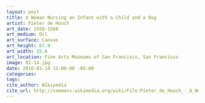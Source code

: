 ```yaml
---
layout: post
title: A Woman Nursing an Infant with a Child and a Dog
artist: Pieter de Hooch
art_date: 1558-1560
art_medium: Oil
art_surface: Canvas
art_height: 67.9
art_width: 55.6
art_location: Fine Arts Museums of San Francisco, San Francisco
image: 01-14.jpg
date: 2016-01-14 12:00:00 -05:00
categories:
tags:
cite_author: Wikipedia
cite_url: http://commons.wikimedia.org/wiki/File:Pieter_de_Hooch_-_A_Woman_Nursing_an_Infant_with_a_Child_and_a_Dog_-_WGA11697.jpg
---
```

